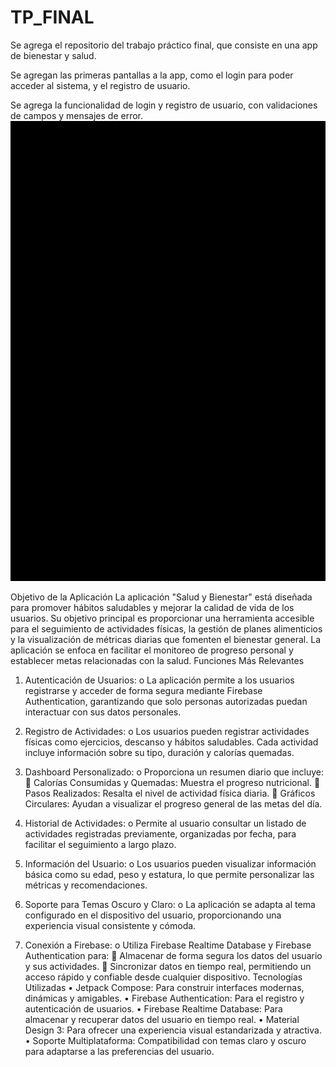 ﻿# TP_FINAL
Se agrega el repositorio del trabajo práctico final, que consiste en una app de bienestar y salud.

Se agregan las primeras pantallas a la app, como el login para poder acceder al sistema, y el registro de usuario.

Se agrega la funcionalidad de login y registro de usuario, con validaciones de campos y mensajes de error.
![img.png](img.png)

Objetivo de la Aplicación
La aplicación "Salud y Bienestar" está diseñada para promover hábitos saludables y mejorar la calidad de vida de los usuarios. Su objetivo principal es proporcionar una herramienta accesible para el seguimiento de actividades físicas, la gestión de planes alimenticios y la visualización de métricas diarias que fomenten el bienestar general. La aplicación se enfoca en facilitar el monitoreo de progreso personal y establecer metas relacionadas con la salud.
Funciones Más Relevantes
1.	Autenticación de Usuarios:
      o	La aplicación permite a los usuarios registrarse y acceder de forma segura mediante Firebase Authentication, garantizando que solo personas autorizadas puedan interactuar con sus datos personales.
2.	Registro de Actividades:
      o	Los usuarios pueden registrar actividades físicas como ejercicios, descanso y hábitos saludables. Cada actividad incluye información sobre su tipo, duración y calorías quemadas.
3.	Dashboard Personalizado:
      o	Proporciona un resumen diario que incluye:
      	Calorías Consumidas y Quemadas: Muestra el progreso nutricional.
      	Pasos Realizados: Resalta el nivel de actividad física diaria.
      	Gráficos Circulares: Ayudan a visualizar el progreso general de las metas del día.
4.	Historial de Actividades:
      o	Permite al usuario consultar un listado de actividades registradas previamente, organizadas por fecha, para facilitar el seguimiento a largo plazo.
5.	Información del Usuario:
      o	Los usuarios pueden visualizar información básica como su edad, peso y estatura, lo que permite personalizar las métricas y recomendaciones.
6.	Soporte para Temas Oscuro y Claro:
      o	La aplicación se adapta al tema configurado en el dispositivo del usuario, proporcionando una experiencia visual consistente y cómoda.



7.	Conexión a Firebase:
      o	Utiliza Firebase Realtime Database y Firebase Authentication para:
      	Almacenar de forma segura los datos del usuario y sus actividades.
      	Sincronizar datos en tiempo real, permitiendo un acceso rápido y confiable desde cualquier dispositivo.
      Tecnologías Utilizadas
      •	Jetpack Compose: Para construir interfaces modernas, dinámicas y amigables.
      •	Firebase Authentication: Para el registro y autenticación de usuarios.
      •	Firebase Realtime Database: Para almacenar y recuperar datos del usuario en tiempo real.
      •	Material Design 3: Para ofrecer una experiencia visual estandarizada y atractiva.
      •	Soporte Multiplataforma: Compatibilidad con temas claro y oscuro para adaptarse a las preferencias del usuario.